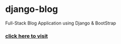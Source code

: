 # django-blog
Full-Stack Blog Application using Django &amp; BootStrap

<h3> <a href="https://djangoblogvicky.herokuapp.com" target="_blank">click here to visit</a> </h3>
